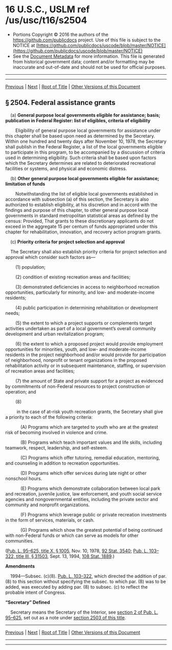 ---
---

# 16 U.S.C., USLM ref /us/usc/t16/s2504

* Portions Copyright © 2016 the authors of the https://github.com/publicdocs project.
  Use of this file is subject to the NOTICE at [https://github.com/publicdocs/uscode/blob/master/NOTICE](https://github.com/publicdocs/uscode/blob/master/NOTICE)
* See the [Document Metadata](././../../../..//README.md) for more information.
  This file is generated from historical government data; content and/or formatting may be inaccurate and out-of-date and should not be used for official purposes.

----------
----------

[Previous](./../../../..//us/usc/t16/ch45/m__us_usc_t16_s2503.md) | [Next](./../../../..//us/usc/t16/ch45/m__us_usc_t16_s2505.md) | [Root of Title](./../../../../) | [Other Versions of this Document](https://publicdocs.github.io/go/links?ns=uslm&ref=%2Fus%2Fusc%2Ft16%2Fs2504)

## § 2504. Federal assistance grants

    (a) __General purpose local governments eligible for assistance; basis; publication in Federal Register: list of eligibles, criteria of eligibility__ 

        Eligibility of general purpose local governments for assistance under this chapter shall be based upon need as determined by the Secretary. Within one hundred and twenty days after November 10, 1978, the Secretary shall publish in the Federal Register, a list of the local governments eligible to participate in this program, to be accompanied by a discussion of criteria used in determining eligibility. Such criteria shall be based upon factors which the Secretary determines are related to deteriorated recreational facilities or systems, and physical and economic distress.

    (b) __Other general purpose local governments eligible for assistance; limitation of funds__ 

        Notwithstanding the list of eligible local governments established in accordance with subsection (a) of this section, the Secretary is also authorized to establish eligibility, at his discretion and in accord with the findings and purpose of this chapter, to other general purpose local governments in standard metropolitan statistical areas as defined by the census: Provided, That grants to these discretionary applicants do not exceed in the aggregate 15 per centum of funds appropriated under this chapter for rehabilitation, innovation, and recovery action program grants.

    (c) __Priority criteria for project selection and approval__ 

    The Secretary shall also establish priority criteria for project selection and approval which consider such factors as—

        (1) population;

        (2) condition of existing recreation areas and facilities;

        (3) demonstrated deficiencies in access to neighborhood recreation opportunities, particularly for minority, and low- and moderate-income residents;

        (4) public participation in determining rehabilitation or development needs;

        (5) the extent to which a project supports or complements target activities undertaken as part of a local government’s overall community development and urban revitalization program;

        (6) the extent to which a proposed project would provide employment opportunities for minorities, youth, and low- and moderate-income residents in the project neighborhood and/or would provide for participation of neighborhood, nonprofit or tenant organizations in the proposed rehabilitation activity or in subsequent maintenance, staffing, or supervision of recreation areas and facilities;

        (7) the amount of State and private support for a project as evidenced by commitments of non-Federal resources to project construction or operation; and

        (8)

         in the case of at-risk youth recreation grants, the Secretary shall give a priority to each of the following criteria:

            (A) Programs which are targeted to youth who are at the greatest risk of becoming involved in violence and crime.

            (B) Programs which teach important values and life skills, including teamwork, respect, leadership, and self-esteem.

            (C) Programs which offer tutoring, remedial education, mentoring, and counseling in addition to recreation opportunities.

            (D) Programs which offer services during late night or other nonschool hours.

            (E) Programs which demonstrate collaboration between local park and recreation, juvenile justice, law enforcement, and youth social service agencies and nongovernmental entities, including the private sector and community and nonprofit organizations.

            (F) Programs which leverage public or private recreation investments in the form of services, materials, or cash.

            (G) Programs which show the greatest potential of being continued with non-Federal funds or which can serve as models for other communities.

([Pub. L. 95–625, title X, § 1005][/us/pl/95/625/s1005], Nov. 10, 1978, [92 Stat. 3540][/us/stat/92/3540]; [Pub. L. 103–322, title III, § 31503][/us/pl/103/322/s31503], Sept. 13, 1994, [108 Stat. 1889][/us/stat/108/1889].)

 __Amendments__ 

    1994—Subsec. (c)(8). [Pub. L. 103–322][/us/pl/103/322], which directed the addition of par. (8) to this section without specifying the subsec. to which par. (8) was to be added, was executed by adding par. (8) to subsec. (c) to reflect the probable intent of Congress.

 __“Secretary” Defined__ 

    Secretary means the Secretary of the Interior, see [section 2 of Pub. L. 95–625][/us/pl/95/625/s2], set out as a note under [section 2503 of this title][/us/usc/t16/s2503].

----------

[Previous](./../../../..//us/usc/t16/ch45/m__us_usc_t16_s2503.md) | [Next](./../../../..//us/usc/t16/ch45/m__us_usc_t16_s2505.md) | [Root of Title](./../../../../) | [Other Versions of this Document](https://publicdocs.github.io/go/links?ns=uslm&ref=%2Fus%2Fusc%2Ft16%2Fs2504)

----------
----------

[/us/pl/95/625/s1005]: https://publicdocs.github.io/go/links?ns=uslm&ref=%2Fus%2Fpl%2F95%2F625%2Fs1005
[/us/stat/92/3540]: https://publicdocs.github.io/go/links?ns=uslm&ref=%2Fus%2Fstat%2F92%2F3540
[/us/pl/103/322/s31503]: https://publicdocs.github.io/go/links?ns=uslm&ref=%2Fus%2Fpl%2F103%2F322%2Fs31503
[/us/stat/108/1889]: https://publicdocs.github.io/go/links?ns=uslm&ref=%2Fus%2Fstat%2F108%2F1889
[/us/pl/103/322]: https://publicdocs.github.io/go/links?ns=uslm&ref=%2Fus%2Fpl%2F103%2F322
[/us/pl/95/625/s2]: https://publicdocs.github.io/go/links?ns=uslm&ref=%2Fus%2Fpl%2F95%2F625%2Fs2
[/us/usc/t16/s2503]: https://publicdocs.github.io/go/links?ns=uslm&ref=%2Fus%2Fusc%2Ft16%2Fs2503


